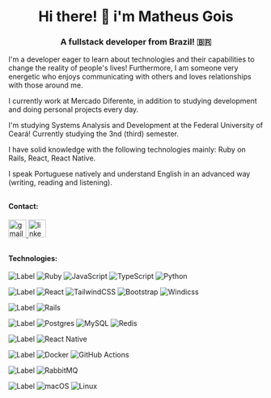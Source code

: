 <h1 align="center">Hi there! 👋 i'm Matheus Gois</h1>
<h3 align="center">A fullstack developer from Brazil! 🇧🇷</h3>

I'm a developer eager to learn about technologies and their capabilities to change the reality of people's lives! Furthermore, I am someone very energetic who enjoys communicating with others and loves relationships with those around me.

I currently work at Mercado Diferente, in addition to studying development and doing personal projects every day.

I'm studying Systems Analysis and Development at the Federal University of Ceará! Currently studying the 3nd (third) semester.

I have solid knowledge with the following technologies mainly: Ruby on Rails, React, React Native.

I speak Portuguese natively and understand English in an advanced way (writing, reading and listening).
##
#### Contact:
  <a href="mailto:mattheusgoiis@gmail.com" target="_blank">
    <img src="https://img.shields.io/static/v1?message=Gmail&logo=gmail&label=&color=D14836&logoColor=white&labelColor=&style=for-the-badge" height="35" alt="gmail logo"  />
  </a>
  <a href="https://www.linkedin.com/in/matheus-gois-37659526b/" target="_blank">
    <img src="https://img.shields.io/badge/linkedin-%230077B5.svg?style=for-the-badge&logo=linkedin&logoColor=white" height="35" alt="linkedin logo"  />
  </a>

##
#### Technologies:

![Label](https://img.shields.io/badge/languages-000.svg?style=for-the-badge&)
![Ruby](https://img.shields.io/badge/ruby-%23CC342D.svg?style=for-the-badge&logo=ruby&logoColor=white)
![JavaScript](https://img.shields.io/badge/javascript-%23323330.svg?style=for-the-badge&logo=javascript&logoColor=%23F7DF1E)
![TypeScript](https://img.shields.io/badge/typescript-%23007ACC.svg?style=for-the-badge&logo=typescript&logoColor=white)
![Python](https://img.shields.io/badge/python-3670A0?style=for-the-badge&logo=python&logoColor=ffdd54)


![Label](https://img.shields.io/badge/frontend-000.svg?style=for-the-badge&)
![React](https://img.shields.io/badge/react-%2320232a.svg?style=for-the-badge&logo=react&logoColor=%2361DAFB)
![TailwindCSS](https://img.shields.io/badge/tailwindcss-%2338B2AC.svg?style=for-the-badge&logo=tailwind-css&logoColor=white)
![Bootstrap](https://img.shields.io/badge/bootstrap-%238511FA.svg?style=for-the-badge&logo=bootstrap&logoColor=white)
![Windicss](https://img.shields.io/badge/windicss-48B0F1.svg?style=for-the-badge&logo=windi-css&logoColor=white)

![Label](https://img.shields.io/badge/backend-000.svg?style=for-the-badge&)
![Rails](https://img.shields.io/badge/rails-%23CC0000.svg?style=for-the-badge&logo=ruby-on-rails&logoColor=white)

![Label](https://img.shields.io/badge/databases-000.svg?style=for-the-badge&)
![Postgres](https://img.shields.io/badge/postgres-%23316192.svg?style=for-the-badge&logo=postgresql&logoColor=white)
![MySQL](https://img.shields.io/badge/mysql-%2300f.svg?style=for-the-badge&logo=mysql&logoColor=white)
![Redis](https://img.shields.io/badge/redis-%23DD0031.svg?style=for-the-badge&logo=redis&logoColor=white)

![Label](https://img.shields.io/badge/mobile-000.svg?style=for-the-badge&)
![React Native](https://img.shields.io/badge/react_native-%2320232a.svg?style=for-the-badge&logo=react&logoColor=%2361DAFB)

![Label](https://img.shields.io/badge/devops-000.svg?style=for-the-badge&)
![Docker](https://img.shields.io/badge/docker-%230db7ed.svg?style=for-the-badge&logo=docker&logoColor=white)
![GitHub Actions](https://img.shields.io/badge/github%20actions-%232671E5.svg?style=for-the-badge&logo=githubactions&logoColor=white)

![Label](https://img.shields.io/badge/message_brokers-000.svg?style=for-the-badge&)
![RabbitMQ](https://img.shields.io/badge/Rabbitmq-FF6600?style=for-the-badge&logo=rabbitmq&logoColor=white)

![Label](https://img.shields.io/badge/os-000.svg?style=for-the-badge&)
![macOS](https://img.shields.io/badge/mac%20os-000000?style=for-the-badge&logo=macos&logoColor=F0F0F0)
![Linux](https://img.shields.io/badge/Linux-000?style=for-the-badge&logo=linux&logoColor=FCC624)
